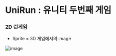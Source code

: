 # UniRun : 유니티 두번째 게임
### 2D 런게임
- Sprite = 3D 게임에서의 image

![image](https://user-images.githubusercontent.com/86696817/157813519-bfb88933-b8cb-41c5-a04b-c8ca9110588d.png)
